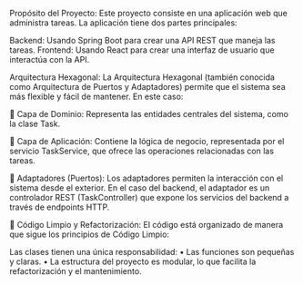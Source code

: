 Propósito del Proyecto:
Este proyecto consiste en una aplicación web que administra tareas. La aplicación tiene dos partes principales:

Backend: Usando Spring Boot para crear una API REST que maneja las tareas.
Frontend: Usando React para crear una interfaz de usuario que interactúa con la API.

Arquitectura Hexagonal: La Arquitectura Hexagonal (también conocida como Arquitectura de Puertos y Adaptadores) permite que el sistema sea más flexible y fácil de mantener. En este caso:

	Capa de Dominio: Representa las entidades centrales del sistema, como la clase Task.

	Capa de Aplicación: Contiene la lógica de negocio, representada por el servicio TaskService, que ofrece las operaciones relacionadas con las tareas.

	Adaptadores (Puertos): Los adaptadores permiten la interacción con el sistema desde el exterior. En el caso del backend, el adaptador es un controlador REST (TaskController) que expone los servicios del backend a través de endpoints HTTP.

	Código Limpio y Refactorización: El código está organizado de manera que sigue los principios de Código Limpio:

Las clases tienen una única responsabilidad:
•	Las funciones son pequeñas y claras.
•	La estructura del proyecto es modular, lo que facilita la refactorización y el mantenimiento.
